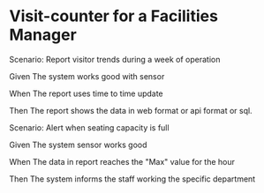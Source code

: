 # Visit-counter for a Facilities Manager

Scenario: Report visitor trends during a week of operation

  Given The system works good with sensor
  
  When The report uses time to time update
  
  Then The report shows the data in web format
  or api format or sql.

Scenario: Alert when seating capacity is full

  Given The system sensor works good
  
  When The data in report reaches the "Max" value
  for the hour
  
  Then The system informs the staff working the 
  specific department
